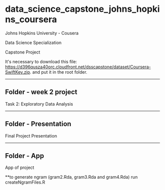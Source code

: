 # data_science_capstone_johns_hopkins_coursera

Johns Hopkins University - Cousera

Data Science Specialization

Capstone Project

It's necessary to download this file: https://d396qusza40orc.cloudfront.net/dsscapstone/dataset/Coursera-SwiftKey.zip. and put it in the root folder.

-----------------------------------------------------------------------------------------------------------------------------------
Folder - week 2 project
-----------------------------------------------------------------------------------------------------------------------------------

Task 2: Exploratory Data Analysis

-----------------------------------------------------------------------------------------------------------------------------------
Folder - Presentation
-----------------------------------------------------------------------------------------------------------------------------------

Final Project Presentation

-----------------------------------------------------------------------------------------------------------------------------------
Folder - App
-----------------------------------------------------------------------------------------------------------------------------------

App of project

**to generate ngram (gram2.Rda, gram3.Rda and gram4.Rda) run createNgramFiles.R

